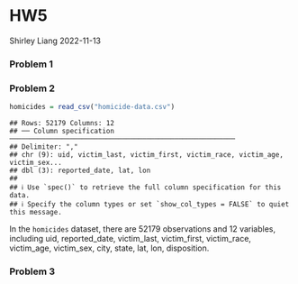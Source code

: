 HW5
================
Shirley Liang
2022-11-13

### Problem 1

### Problem 2

``` r
homicides = read_csv("homicide-data.csv")
```

    ## Rows: 52179 Columns: 12
    ## ── Column specification ────────────────────────────────────────────────────────
    ## Delimiter: ","
    ## chr (9): uid, victim_last, victim_first, victim_race, victim_age, victim_sex...
    ## dbl (3): reported_date, lat, lon
    ## 
    ## ℹ Use `spec()` to retrieve the full column specification for this data.
    ## ℹ Specify the column types or set `show_col_types = FALSE` to quiet this message.

In the `homicides` dataset, there are 52179 observations and 12
variables, including uid, reported_date, victim_last, victim_first,
victim_race, victim_age, victim_sex, city, state, lat, lon, disposition.

### Problem 3

